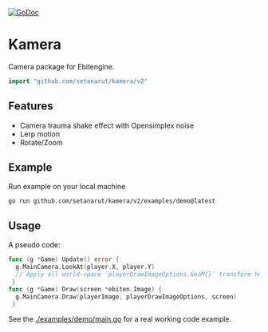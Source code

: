 [![GoDoc](https://godoc.org/github.com/setanarut/kamera?status.svg)](https://pkg.go.dev/github.com/setanarut/kamera/v2)

# Kamera

Camera package for Ebitengine.

```Go
import "github.com/setanarut/kamera/v2"
```

## Features

- Camera trauma shake effect with Opensimplex noise
- Lerp motion
- Rotate/Zoom

## Example

Run example on your local machine

```console
go run github.com/setanarut/kamera/v2/examples/demo@latest
```

## Usage

A pseudo code:

```Go
func (g *Game) Update() error {
  g.MainCamera.LookAt(player.X, player.Y)
  // Apply all world-space `playerDrawImageOptions.GeoM{}` transform here
 }
func (g *Game) Draw(screen *ebiten.Image) {
  g.MainCamera.Draw(playerImage, playerDrawImageOptions, screen)
 }
```

See the [./examples/demo/main.go](./examples/demo/main.go) for a real working code example. 